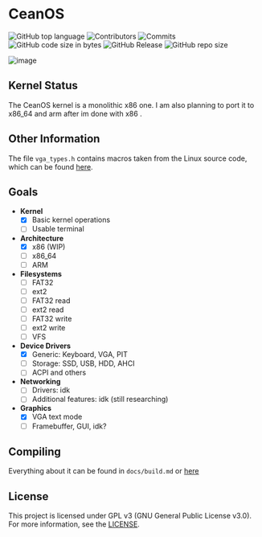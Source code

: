 # CeanOS

![GitHub top language](https://img.shields.io/github/languages/top/asdasda3456/CeanOS)
![Contributors](https://img.shields.io/github/contributors/asdasda3456/CeanOS)
![Commits](https://img.shields.io/github/commit-activity/m/asdasda3456/CeanOS)
![GitHub code size in bytes](https://img.shields.io/github/languages/code-size/asdasda3456/CeanOS)
![GitHub Release](https://img.shields.io/github/v/release/asdasda3456/CeanOS?include_prereleases)
![GitHub repo size](https://img.shields.io/github/repo-size/asdasda3456/CeanOS)

![image](https://github.com/user-attachments/assets/d020d976-7440-4d49-8e8b-25f0f7a2cdd4)

## Kernel Status
The CeanOS kernel is a monolithic x86 one. I am also planning to port it to x86_64 and arm after im done with x86 .

## Other Information
The file `vga_types.h` contains macros taken from the Linux source code, which can be found [here](https://github.com/torvalds/linux/blob/42f7652d3eb527d03665b09edac47f85fb600924/include/video/vga.h).

## Goals
- **Kernel**
  - [x] Basic kernel operations
  - [ ] Usable terminal
- **Architecture**
  - [x] x86 (WIP)
  - [ ] x86_64
  - [ ] ARM
- **Filesystems**
  - [ ] FAT32
  - [ ] ext2
  - [ ] FAT32 read
  - [ ] ext2 read
  - [ ] FAT32 write
  - [ ] ext2 write
  - [ ] VFS
- **Device Drivers**
  - [x] Generic: Keyboard, VGA, PIT
  - [ ] Storage: SSD, USB, HDD, AHCI
  - [ ] ACPI and others
- **Networking**
  - [ ] Drivers: idk
  - [ ] Additional features: idk (still researching)
- **Graphics**
  - [x] VGA text mode
  - [ ] Framebuffer, GUI, idk?

## Compiling
Everything about it can be found in `docs/build.md` or [here](docs/build.md)

## License
This project is licensed under GPL v3 (GNU General Public License v3.0). For more information, see the [LICENSE](LICENSE).
